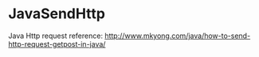 # JavaSendHttp
Java Http request 
reference:
http://www.mkyong.com/java/how-to-send-http-request-getpost-in-java/
